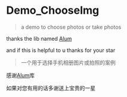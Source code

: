 # Demo_ChooseImg

> a demo to choose photos or take photos

thanks the lib named [Alum](https://github.com/yanzhenjie/Album)

and if this is helpful to u thanks for your star

> 一个用于选择手机相册图片或拍照的案例

感谢[Alum](https://github.com/yanzhenjie/Album)库

如果对您有用的话多谢送上宝贵的一星
